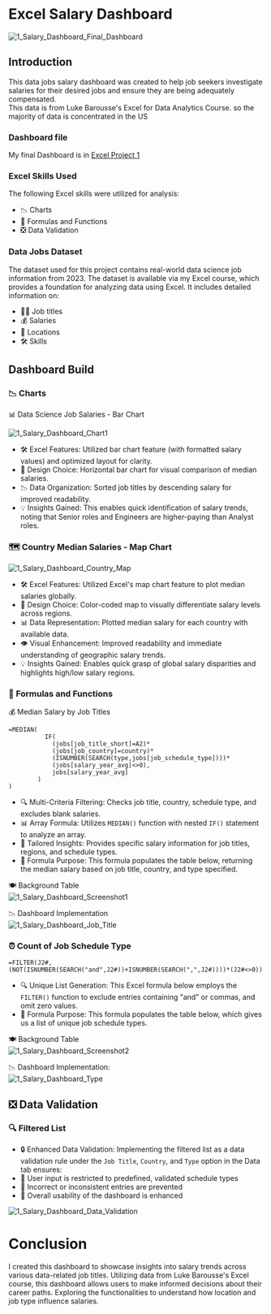 # Excel Salary Dashboard

![1_Salary_Dashboard_Final_Dashboard](https://github.com/user-attachments/assets/b2627746-851c-4196-960d-0eece8dc3256)

## Introduction  
This data jobs salary dashboard was created to help job seekers investigate salaries for their desired jobs and ensure they are being adequately compensated.  
This data is from Luke Barousse's Excel for Data Analytics Course. so the majority of data is concentrated in the US

### Dashboard file
My final Dashboard is in [Excel Project 1](https://github.com/YashLaxmanSharma/Excel_Project-Data_Anallytics/blob/main/Excel%20Project%201/Excel%20Project%201.xlsx)

### Excel Skills Used  
The following Excel skills were utilized for analysis:

- 📉 Charts  
- 🧮 Formulas and Functions  
- ❎ Data Validation  

### Data Jobs Dataset  
The dataset used for this project contains real-world data science job information from 2023. The dataset is available via my Excel course, which provides a foundation for analyzing data using Excel. It includes detailed information on:

- 👨‍💼 Job titles  
- 💰 Salaries  
- 📍 Locations  
- 🛠️ Skills

## Dashboard Build  
### 📉 Charts  
📊 Data Science Job Salaries - Bar Chart

![1_Salary_Dashboard_Chart1](https://github.com/user-attachments/assets/4e892e78-2650-416b-8cbe-668f0269f010)

- 🛠️ Excel Features: Utilized bar chart feature (with formatted salary values) and optimized layout for clarity.
- 🎨 Design Choice: Horizontal bar chart for visual comparison of median salaries.
- 📉 Data Organization: Sorted job titles by descending salary for improved readability.
- 💡 Insights Gained: This enables quick identification of salary trends, noting that Senior roles and Engineers are higher-paying than Analyst roles.

### 🗺️ Country Median Salaries - Map Chart

![1_Salary_Dashboard_Country_Map](https://github.com/user-attachments/assets/81b0f08b-8047-4faf-a1d4-c3cdeb0eb597)

- 🛠️ Excel Features: Utilized Excel's map chart feature to plot median salaries globally.
- 🎨 Design Choice: Color-coded map to visually differentiate salary levels across regions.
- 📊 Data Representation: Plotted median salary for each country with available data.
- 👁️ Visual Enhancement: Improved readability and immediate understanding of geographic salary trends.
- 💡 Insights Gained: Enables quick grasp of global salary disparities and highlights high/low salary regions.

### 🧮 Formulas and Functions  
💰 Median Salary by Job Titles
```
=MEDIAN(
          IF(
            (jobs[job_title_short]=A2)*
            (jobs[job_country]=country)*
            (ISNUMBER(SEARCH(type,jobs[job_schedule_type])))*
            (jobs[salary_year_avg]<>0),
            jobs[salary_year_avg]
        )
)
```
- 🔍 Multi-Criteria Filtering: Checks job title, country, schedule type, and excludes blank salaries.
- 📊 Array Formula: Utilizes ``MEDIAN()`` function with nested ``IF()`` statement to analyze an array.
- 🎯 Tailored Insights: Provides specific salary information for job titles, regions, and schedule types.
- 🔢 Formula Purpose: This formula populates the table below, returning the median salary based on job title, country, and type specified.

🍽️ Background Table  
![1_Salary_Dashboard_Screenshot1](https://github.com/user-attachments/assets/e3676da3-bcc5-48e4-abb1-79e0288e6429)

📉 Dashboard Implementation  
![1_Salary_Dashboard_Job_Title](https://github.com/user-attachments/assets/272b5277-31dd-4f23-a968-bf5ad22c481a)

### ⏰ Count of Job Schedule Type  
```=FILTER(J2#,(NOT(ISNUMBER(SEARCH("and",J2#))+ISNUMBER(SEARCH(",",J2#))))*(J2#<>0))```
- 🔍 Unique List Generation: This Excel formula below employs the ``FILTER()`` function to exclude entries containing "and" or commas, and omit zero values.
- 🔢 Formula Purpose: This formula populates the table below, which gives us a list of unique job schedule types.

🍽️ Background Table  
![1_Salary_Dashboard_Screenshot2](https://github.com/user-attachments/assets/fa72c9bb-1848-496f-9648-8e970c09470c)

📉 Dashboard Implementation:  
![1_Salary_Dashboard_Type](https://github.com/user-attachments/assets/4d648289-9ded-4733-8903-12afc87b037b)


## ❎ Data Validation

### 🔍 Filtered List  
- 🔒 Enhanced Data Validation: Implementing the filtered list as a data validation rule under the ``Job Title``, ``Country``, and ``Type`` option in the Data tab ensures:
- 🎯 User input is restricted to predefined, validated schedule types
- 🚫 Incorrect or inconsistent entries are prevented
- 👥 Overall usability of the dashboard is enhanced

![1_Salary_Dashboard_Data_Validation](https://github.com/user-attachments/assets/e3211b70-700a-4028-9f2b-982181a1b578)

# Conclusion

I created this dashboard to showcase insights into salary trends across various data-related job titles. 
Utilizing data from Luke Barousse's Excel course, this dashboard allows users to make informed decisions about their career paths. 
Exploring the functionalities to understand how location and job type influence salaries.

